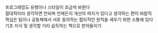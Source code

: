 프로그래밍도 유행이나 스타일이 조금씩 바뀐다      
절대적이라 생각하면 안되며 언제든지 개선의 여지가 있다고 생각하는 편이 바람직    
핵심은 팀이나 공동체에서 서로 동의하는 합리적인 원칙을 세우기 위한 소통에 있다    
기초 지식 및 생각할 거리 습득하는 책으로 받아들이기   
